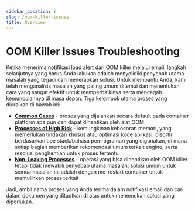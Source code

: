 ```yaml
---
sidebar_position: 1
slug: /oom-killer-issues
title: Overview
---
```

# OOM Killer Issues Troubleshooting

Ketika menerima notifikasi [load alert](https://docs.dewacloud.com/docs/load-alerts) dari OOM killer melalui email, langkah selanjutnya yang harus Anda lakukan adalah menyelidiki penyebab utama masalah yang terjadi dan menerapkan solusi. Untuk membantu Anda, kami telah menganalisis masalah yang paling umum ditemui dan menentukan cara yang sangat efektif untuk memperbaikinya serta mencegah kemunculannya di masa depan. Tiga kelompok utama proses yang diuraikan di bawah ini:

  * **[Common Cases](https://docs.dewacloud.com/docs/oom-killer-common-cases)** \- proses yang dijalankan secara default pada container platform apa pun dan dapat dihentikan oleh alat OOM
  * **[Processes of High Risk](https://docs.dewacloud.com/docs/oom-killer-leak-risk-processes)** \- kemungkinan kebocoran memori, yang memerlukan tindakan khusus atau optimasi kode aplikasi; disortir berdasarkan tipe stack/bahasa pemrograman yang digunakan, di mana setiap bagian memberikan rekomendasi umum terkait engine, serta resolusi penghentian untuk proses tertentu
  * **[Non-Leaking Processes](https://docs.dewacloud.com/docs/oom-killer-non-leaking-processes)** \- operasi yang bisa dihentikan oleh OOM killer tetapi tidak mewakili penyebab utama masalah; solusi umum untuk semua masalah ini adalah dengan me-restart container untuk memulihkan proses terkait

Jadi, ambil nama proses yang Anda terima dalam notifikasi email dan cari dalam dokumen yang ditautkan di atas untuk menemukan solusi yang diperlukan.